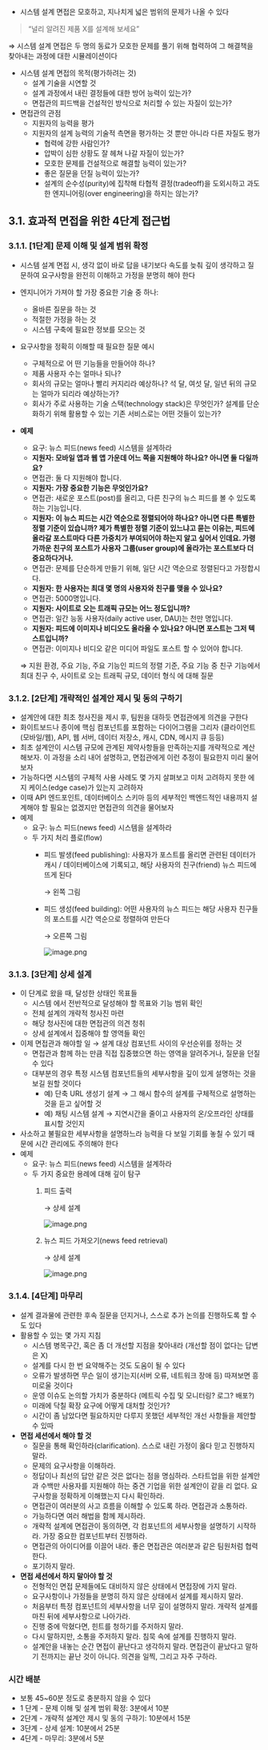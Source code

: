 - 시스템 설계 면접은 모호하고, 지나치게 넓은 범위의 문제가 나올 수 있다

> “널리 알려진 제품 X를 설계해 보세요”
> 

⇒ 시스템 설계 면접은 두 명의 동료가 모호한 문제를 풀기 위해 협력하여 그 해결책을 찾아내는 과정에 대한 시뮬레이션이다

- 시스템 설계 면접의 목적(평가하려는 것)
    - 설계 기술을 시연할 것
    - 설계 과정에서 내린 결정들에 대한 방어 능력이 있는가?
    - 면접관의 피드백을 건설적인 방식으로 처리할 수 있는 자질이 있는가?
- 면접관의 관점
    - 지원자의 능력을 평가
    - 지원자의 설계 능력의 기술적 측면을 평가하는 것 뿐만 아니라 다른 자질도 평가
        - 협력에 강한 사람인가?
        - 압박이 심한 상황도 잘 헤쳐 나갈 자질이 있는가?
        - 모호한 문제를 건설적으로 해결할 능력이 있는가?
        - 좋은 질문을 던질 능력이 있는가?
        - 설계의 순수성(purity)에 집착해 타협적 결정(tradeoff)을 도외시하고 과도한 엔지니어링(over engineering)을 하지는 않는가?

## 3.1. 효과적 면접을 위한 4단계 접근법

### 3.1.1. [1단계] 문제 이해 및 설계 범위 확정

- 시스템 설계 면접 시, 생각 없이 바로 답을 내기보다 속도를 늦춰 깊이 생각하고 질문하여 요구사항을 완전히 이해하고 가정을 분명히 해야 한다
- 엔지니어가 가져야 할 가장 중요한 기술 중 하나:
    - 올바른 질문을 하는 것
    - 적절한 가정을 하는 것
    - 시스템 구축에 필요한 정보를 모으는 것
- 요구사항을 정확히 이해할 때 필요한 질문 예시
    - 구체적으로 어 떤 기능들을 만들어야 하나?
    - 제품 사용자 수는 얼마나 되나?
    - 회사의 규모는 얼마나 빨리 커지리라 예상하나? 석 달, 여섯 달, 일년 뒤의 규모는 얼마가 되리라 예상하는가?
    - 회사가 주로 사용하는 기술 스택(technology stack)은 무엇인가? 설계를 단순화하기 위해 활용할 수 있는 기존 서비스로는 어떤 것들이 있는가?
- **예제**
    - 요구: 뉴스 피드(news feed) 시스템을 설계하라
    - **지원자: 모바일 앱과 웹 앱 가운데 어느 쪽을 지원해야 하나요? 아니면 둘 다일까요?**
    - 면접관: 둘 다 지원해야 합니다.
    - **지원자: 가장 중요한 기능은 무엇인가요?**
    - 면접관: 새로운 포스트(post)를 올리고, 다른 친구의 뉴스 피드를 볼 수 있도록 하는 기능입니다.
    - **지원자: 이 뉴스 피드는 시간 역순으로 정렬되어야 하나요? 아니면 다른 특별한 정렬 기준이 있습니까? 제가 특별한 정렬 기준이 있느냐고 묻는 이유는, 피드에 올라갈 포스트마다 다른 가중치가 부여되어야 하는지 알고 싶어서 인데요. 가령 가까운 친구의 포스트가 사용자 그룹(user group)에 올라가는 포스트보다 더 중요하다거나.**
    - 면접관: 문제를 단순하게 만들기 위해, 일단 시간 역순으로 정렬된다고 가정합시다.
    - **지원자: 한 사용자는 최대 몇 명의 사용자와 친구를 맺을 수 있나요?**
    - 면접관: 5000명입니다.
    - **지원자: 사이트로 오는 트래픽 규모는 어느 정도입니까?**
    - 면접관: 일간 능동 사용자(daily active user, DAU)는 천만 명입니다.
    - **지원자: 피드에 이미지나 비디오도 올라올 수 있나요? 아니면 포스트는 그저 텍스트입니까?**
    - 면접관: 이미지나 비디오 같은 미디어 파일도 포스트 할 수 있어야 합니다.
    
    ⇒ 지원 환경, 주요 기능, 주요 기능인 피드의 정렬 기준, 주요 기능 중 친구 기능에서 최대 친구 수, 사이트로 오는 트래픽 규모, 데이터 형식 에 대해 질문
    

### 3.1.2. [2단계] 개략적인 설계안 제시 및 동의 구하기

- 설계안에 대한 최초 청사진을 제시 후, 팀원을 대하듯 면접관에게 의견을 구한다
- 화이트보드나 종이에 핵심 컴포넌트를 포함하는 다이어그램을 그리자 (클라이언트(모바일/웹), API, 웹 서버, 데이터 저장소, 캐시, CDN, 메시지 큐 등등)
- 최초 설계안이 시스템 규모에 관계된 제약사항들을 만족하는지를 개략적으로 계산해보자. 이 과정을 소리 내어 설명하고, 면접관에게 이런 추정이 필요한지 미리 물어보자
- 가능하다면 시스템의 구체적 사용 사례도 몇 가지 살펴보고 미처 고려하지 못한 에지 케이스(edge case)가 있는지 고려하자
- 이때 API 엔드포인트, 데이터베이스 스키마 등의 세부적인 백엔드적인 내용까지 설계해야 할 필요는 없겠지만 면접관의 의견을 물어보자
- 예제
    - 요구: 뉴스 피드(news feed) 시스템을 설계하라
    - 두 가지 처리 플로(flow)
        - 피드 발생(feed publishing): 사용자가 포스트를 올리면 관련된 데이터가 캐시 / 데이터베이스에 기록되고, 해당 사용자의 친구(friend) 뉴스 피드에 뜨게 된다
            
            → 왼쪽 그림 
            
        - 피드 생성(feed building): 어떤 사용자의 뉴스 피드는 해당 사용자 친구들의 포스트를 시간 역순으로 정렬하여 만든다
            
            → 오른쪽 그림
            
            ![image.png](./assert/3장/image.png)
            

### 3.1.3. [3단계] 상세 설계

- 이 단계로 왔을 때, 달성한 상태인 목표들
    - 시스템 에서 전반적으로 달성해야 할 목표와 기능 범위 확인
    - 전체 설계의 개략적 청사진 마련
    - 해당 청사진에 대한 면접관의 의견 청취
    - 상세 설계에서 집중해야 할 영역들 확인
- 이제 면접관과 해야할 일 → 설계 대상 컴포넌트 사이의 우선순위를 정하는 것
    - 면접관과 함께 하는 만큼 직접 집중했으면 하는 영역을 알려주거나, 질문을 던질 수 있다
    - 대부분의 경우 특정 시스템 컴포넌트들의 세부사항을 깊이 있게 설명하는 것을 보길 원할 것이다
        - 예) 단축 URL 생성기 설계 → 그 해시 함수의 설계를 구체적으로 설명하는 것을 듣고 싶어할 것
        - 예) 채팅 시스템 설계 → 지연시간을 줄이고 사용자의 온/오프라인 상태를 표시할 것인지
- 사소하고 불필요한 세부사항을 설명하느라 능력을 다 보일 기회를 놓칠 수 있기 때문에 시간 관리에도 주의해야 한다
- 예제
    - 요구: 뉴스 피드(news feed) 시스템을 설계하라
    - 두 가지 중요한 용례에 대해 깊이 탐구
        1. 피드 출력
            
            → 상세 설계 
            
            ![image.png](./assert/3장/image%201.png)
            
        2. 뉴스 피드 가져오기(news feed retrieval) 
            
            → 상세 설계 
            
            ![image.png](./assert/3장/image%202.png)
            

### 3.1.4. [4단계] 마무리

- 설계 결과물에 관련한 후속 질문을 던지거나, 스스로 추가 논의를 진행하도록 할 수도 있다
- 활용할 수 있는 몇 가지 지침
    - 시스템 병목구간, 혹은 좀 더 개선할 지점을 찾아내라 (개선할 점이 없다는 답변은 X)
    - 설계를 다시 한 번 요약해주는 것도 도움이 될 수 있다
    - 오류가 발생하면 무슨 일이 생기는지(서버 오류, 네트워크 장애 등) 따져보면 흥미로울 것이다
    - 운영 이슈도 논의할 가치가 중분하다 (메트릭 수집 및 모니터링? 로그? 배포?)
    - 미래에 닥칠 확장 요구에 어떻게 대처할 것인가?
    - 시간이 좀 남았다면 필요하지만 다루지 못했던 세부적인 개선 사항들을 제안할 수 있따
- **면접 세션에서 해야 할 것**
    - 질문을 통해 확인하라(clarification). 스스로 내린 가정이 옳다 믿고 진행하지 말라.
    - 문제의 요구사항을 이해하라.
    - 정답이나 최선의 답안 같은 것은 없다는 점을 명심하라. 스타트업을 위한 설계안과 수백만 사용자를 지원해야 하는 중견 기업을 위한 설계안이 같을 리 없다. 요구사항을 정확하게 이해했는지 다시 확인하라.
    - 면접관이 여러분의 사고 흐름을 이해할 수 있도록 하라. 면접관과 소통하라.
    - 가능하다면 여러 해법을 함께 제시하라.
    - 개략적 설계에 면접관이 동의하면, 각 컴포넌트의 세부사항을 설명하기 시작하라. 가장 중요한 컴포넌트부터 진행하라.
    - 면접관의 아이디어를 이끌어 내라. 좋은 면접관은 여러분과 같은 팀원처럼 협력한다.
    - 포기하지 말라.
- **면접 세션에서 하지 말아야 할 것**
    - 전형적인 면접 문제들에도 대비하지 않은 상태에서 면접장에 가지 말라.
    - 요구사항이나 가정들을 분명히 하지 않은 상태에서 설계를 제시하지 말라.
    - 처음부터 특정 컴포넌트의 세부사항을 너무 깊이 설명하지 말라. 개략적 설계를 마친 뒤에 세부사항으로 나아가라.
    - 진행 중에 막혔다면, 힌트를 청하기를 주저하지 말라.
    - 다시 말하지만, 소통을 주저하지 말라. 침묵 속에 설계를 진행하지 말라.
    - 설계안을 내놓는 순간 면접이 끝난다고 생각하지 말라. 면접관이 끝났다고 말하기 전까지는 끝난 것이 아니다. 의견을 일찍, 그리고 자주 구하라.

### 시간 배분

- 보통 45~60분 정도로 충분하지 않을 수 있다
- 1 단계 - 문제 이해 및 설계 범위 확정: 3분에서 10분
- 2단계 - 개략적 설계안 제시 및 동의 구하기: 10분에서 15분
- 3단계 - 상세 설계: 10분에서 25분
- 4단계 - 마무리: 3분에서 5분